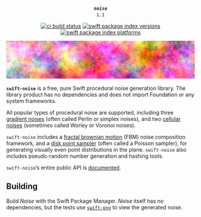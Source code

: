<div align="center">

***`noise`***<br>`1.1`

[![ci build status](https://github.com/tayloraswift/swift-noise/actions/workflows/build.yml/badge.svg)](https://github.com/tayloraswift/swift-noise/actions/workflows/build.yml)
[![swift package index versions](https://img.shields.io/endpoint?url=https%3A%2F%2Fswiftpackageindex.com%2Fapi%2Fpackages%2Ftayloraswift%2Fswift-noise%2Fbadge%3Ftype%3Dswift-versions)](https://swiftpackageindex.com/tayloraswift/swift-noise)
[![swift package index platforms](https://img.shields.io/endpoint?url=https%3A%2F%2Fswiftpackageindex.com%2Fapi%2Fpackages%2Ftayloraswift%2Fswift-noise%2Fbadge%3Ftype%3Dplatforms)](https://swiftpackageindex.com/tayloraswift/swift-noise)

</div>

![](Sources/Noise/docs.docc/png/banner_FBM.png)

**`swift-noise`** is a free, pure Swift procedural noise generation library. The library product has no dependencies and does not import Foundation or any system frameworks.

All popular types of procedural noise are supported, including three [gradient noises](https://en.wikipedia.org/wiki/Perlin_noise) (often called Perlin or simplex noises), and two [cellular noises](https://en.wikipedia.org/wiki/Worley_noise) (sometimes called Worley or Voronoi noises).

`swift-noise` includes a [fractal brownian motion](https://thebookofshaders.com/13/) (FBM) noise composition framework, and a [disk point sampler](https://en.wikipedia.org/wiki/Supersampling#Poisson_disc) (often called a Poisson sampler), for generating visually even point distributions in the plane. `swift-noise` also includes pseudo-random number generation and hashing tools.

`swift-noise`’s entire public API is [documented](https://swiftinit.org/hist/swift-noise:master/noise).

## Building

Build *Noise* with the Swift Package Manager. *Noise* itself has no dependencies, but the tests use [`swift-png`](https://github.com/tayloraswift/swift-png) to view the generated noise.
